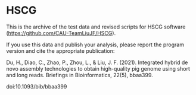# HSCG

This is the archive of the test data and revised scripts for HSCG software (https://github.com/CAU-TeamLiuJF/HSCG).

If you use this data and publish your analysis, please report the program version and cite the appropriate publication:

Du, H., Diao, C., Zhao, P., Zhou, L., & Liu, J. F. (2021). Integrated hybrid de novo assembly technologies to obtain high-quality pig genome using short and long reads. Briefings in Bioinformatics, 22(5), bbaa399.

doi:10.1093/bib/bbaa399
